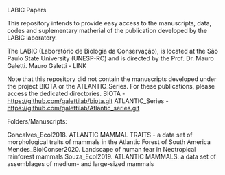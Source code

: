 LABIC Papers

This repository intends to provide easy access to the manuscripts, data, codes and suplementary matherial of the publication developed by the LABIC laboratory.

The LABIC (Laboratório de Biologia da Conservação), is located at the São Paulo State University (UNESP-RC) and is directed by the Prof. Dr. Mauro Galetti.
Mauro Galetti - LINK

Note that this repository did not contain the manuscripts developed under the project BIOTA or the ATLANTIC_Series. For these publications, please access the dedicated directories.
BIOTA - https://github.com/galettilab/biota.git
ATLANTIC_Series - https://github.com/galettilab/Atlantic_series.git



Folders/Manuscripts:

Goncalves_Ecol2018. ATLANTIC MAMMAL TRAITS - a data set of morphological traits of mammals in the Atlantic Forest of South America
Mendes_BiolConser2020. Landscape of human fear in Neotropical rainforest mammals
Souza_Ecol2019. ATLANTIC MAMMALS: a data set of assemblages of medium- and large-sized mammals
